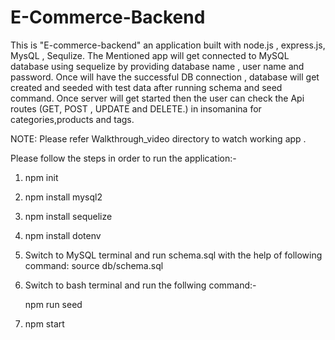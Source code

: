 # E-Commerce-Backend
This is "E-commerce-backend" an application built with node.js , express.js, MysQL , Sequlize. 
The Mentioned app will get connected to MySQL database using sequelize by providing database name , user name and password.
Once will have the successful DB connection , database will get created and seeded with test data after running schema and seed command.
Once server will get started then the user can check the Api routes (GET, POST , UPDATE and DELETE.) in insomanina for categories,products and tags.

NOTE: Please refer Walkthrough_video directory to watch working app .

Please follow the steps in order to run the application:-

1.	npm init

2.	npm install mysql2

3.	npm install sequelize

4.	npm install dotenv

5.    Switch to MySQL terminal and run schema.sql with the help of following command:
      source db/schema.sql

6.    Switch to bash terminal and run the follwing command:-

      npm run seed

7.	npm start

